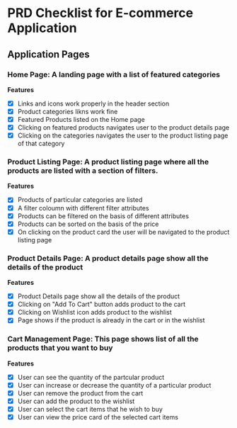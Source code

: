# PRD Checklist for E-commerce Application
## Application Pages  
### Home Page: A landing page with a list of featured categories<br>
 **Features**<br>
 - [x] Links and icons work properly in the header section<br>
 - [x] Product categories likns work fine<br>
 - [x] Featured Products listed on the Home page<br>
 - [x] Clicking on featured products navigates user to the product details page<br>
 - [x] Clicking on the categories navigates the user to the product listing page of that category<br>
 ### Product Listing Page: A product listing page where all the products are listed with a section of filters.<br>
 **Features**<br>
 - [x] Products of particular categories are listed<br>
 - [x] A filter coloumn with different filter attributes<br>
 - [x] Products can be filtered on the basis of different attributes<br>
 - [x] Products can be sorted on the basis of the price<br>
 - [x] On clicking on the product card the user will be navigated to the product listing page<br>
 ### Product Details Page: A product details page show all the details of the product<br>
 **Features**<br>
 - [x] Product Details page show all the details of the product<br>
 - [x] Clicking on "Add To Cart" button adds product to the cart<br>
 - [x] Clicking on Wishlist icon adds product to the wishlist<br>
 - [x] Page shows if the product is already in the cart or in the wishlist<br>
 ### Cart Management Page: This page shows list of all the products that you want to buy<br>
 **Features**<br>
 - [x] User can see the quantity of the partcular product<br>
 - [x] User can increase or decrease the quantity of a particular product<br>
 - [x] User can remove the product from the cart<br>
 - [x] User can add the product to the wishlist<br>
 - [x] User can select the cart items that he wish to buy<br>
 - [x] User can view the price card of the selected cart items
